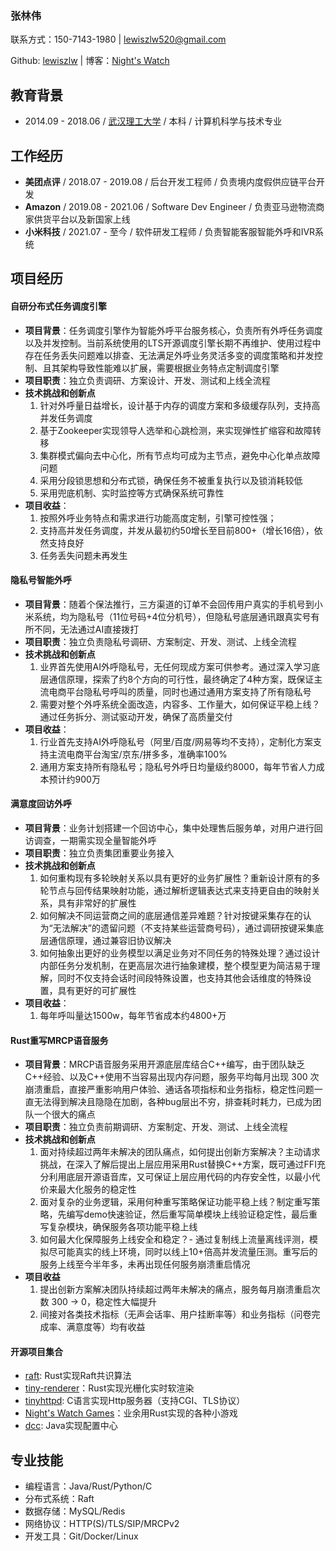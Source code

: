 ### 张林伟

联系方式：150-7143-1980 | lewiszlw520@gmail.com

Github: [lewiszlw](https://github.com/lewiszlw) | 博客：[Night's Watch](https://nightswatch.games)

## 教育背景
- 2014.09 - 2018.06 / [武汉理工大学](https://en.wikipedia.org/wiki/Wuhan_University_of_Technology) / 本科 / 计算机科学与技术专业

## 工作经历
- **美团点评** / 2018.07 - 2019.08 / 后台开发工程师 / 负责境内度假供应链平台开发
- **Amazon** / 2019.08 - 2021.06 / Software Dev Engineer / 负责亚马逊物流商家供货平台以及新国家上线
- **小米科技** / 2021.07 - 至今 / 软件研发工程师 / 负责智能客服智能外呼和IVR系统

## 项目经历

#### 自研分布式任务调度引擎
- **项目背景**：任务调度引擎作为智能外呼平台服务核心，负责所有外呼任务调度以及并发控制。当前系统使用的LTS开源调度引擎长期不再维护、使用过程中存在任务丢失问题难以排查、无法满足外呼业务灵活多变的调度策略和并发控制、且其架构导致性能难以扩展，需要根据业务特点定制调度引擎
- **项目职责**：独立负责调研、方案设计、开发、测试和上线全流程
- **技术挑战和创新点**
  1. 针对外呼量日益增长，设计基于内存的调度方案和多级缓存队列，支持高并发任务调度
  2. 基于Zookeeper实现领导人选举和心跳检测，来实现弹性扩缩容和故障转移
  3. 集群模式偏向去中心化，所有节点均可成为主节点，避免中心化单点故障问题
  4. 采用分段锁思想和分布式锁，确保任务不被重复执行以及锁消耗较低
  5. 采用兜底机制、实时监控等方式确保系统可靠性
- **项目收益**：
  1. 按照外呼业务特点和需求进行功能高度定制，引擎可控性强；
  2. 支持高并发任务调度，并发从最初约50增长至目前800+（增长16倍），依然支持良好
  3. 任务丢失问题未再发生

#### 隐私号智能外呼
- **项目背景**：随着个保法推行，三方渠道的订单不会回传用户真实的手机号到小米系统，均为隐私号（11位号码+4位分机号），但隐私号底层通讯跟真实号有所不同，无法通过AI直接拨打
- **项目职责**：独立负责隐私号调研、方案制定、开发、测试、上线全流程
- **技术挑战和创新点**
  1. 业界首先使用AI外呼隐私号，无任何现成方案可供参考。通过深入学习底层通信原理，探索了约8个方向的可行性，最终确定了4种方案，既保证主流电商平台隐私号呼叫的质量，同时也通过通用方案支持了所有隐私号
  2. 需要对整个外呼系统全面改造，内容多、工作量大，如何保证平稳上线？通过任务拆分、测试驱动开发，确保了高质量交付
- **项目收益**：
  1. 行业首先支持AI外呼隐私号（阿里/百度/网易等均不支持），定制化方案支持主流电商平台淘宝/京东/拼多多，准确率100%
  2. 通用方案支持所有隐私号；隐私号外呼日均量级约8000，每年节省人力成本预计约900万

#### 满意度回访外呼
- **项目背景**：业务计划搭建一个回访中心，集中处理售后服务单，对用户进行回访调查，一期需实现全量智能外呼
- **项目职责**：独立负责集团重要业务接入
- **技术挑战和创新点**
  1. 如何重构现有多轮映射关系以具有更好的业务扩展性？重新设计原有的多轮节点与回传结果映射功能，通过解析逻辑表达式来支持更自由的映射关系，具有非常好的扩展性
  2. 如何解决不同运营商之间的底层通信差异难题？针对按键采集存在的认为“无法解决”的遗留问题（不支持某些运营商号码），通过调研按键采集底层通信原理，通过兼容旧协议解决
  3. 如何抽象出更好的业务模型以满足业务对不同任务的特殊处理？通过设计内部任务分发机制，在更高层次进行抽象建模，整个模型更为简洁易于理解，同时不仅支持会话时间段特殊设置，也支持其他会话维度的特殊设置，具有更好的可扩展性
- **项目收益**：
  1. 每年呼叫量达1500w，每年节省成本约4800+万

#### Rust重写MRCP语音服务
- **项目背景**：MRCP语音服务采用开源底层库结合C++编写，由于团队缺乏C++经验、以及C++使用不当容易出现内存问题，服务平均每月出现 300 次崩溃重启，直接严重影响用户体验、通话各项指标和业务指标，稳定性问题一直无法得到解决且隐隐在加剧，各种bug层出不穷，排查耗时耗力，已成为团队一个很大的痛点
- **项目职责**：独立负责前期调研、方案制定、开发、测试、上线全流程
- **技术挑战和创新点**
  1. 面对持续超过两年未解决的团队痛点，如何提出创新方案解决？主动请求挑战，在深入了解后提出上层应用采用Rust替换C++方案，既可通过FFI充分利用底层开源语音库，又可保证上层应用代码的内存安全性，以最小代价来最大化服务的稳定性
  2. 面对复杂的业务逻辑，采用何种重写策略保证功能平稳上线？制定重写策略，先编写demo快速验证，然后重写简单模块上线验证稳定性，最后重写复杂模块，确保服务各项功能平稳上线
  3. 如何最大化保障服务上线安全和稳定？- 通过复制线上流量离线评测，模拟尽可能真实的线上环境，同时以线上10+倍高并发流量压测。重写后的服务上线至今半年多，未再出现任何服务崩溃重启情况
- **项目收益**
  1. 提出创新方案解决团队持续超过两年未解决的痛点，服务每月崩溃重启次数 300 -> 0，稳定性大幅提升
  2. 间接对各类技术指标（无声会话率、用户挂断率等）和业务指标（问卷完成率、满意度等）均有收益

#### 开源项目集合
- [raft](https://github.com/lewiszlw/raft): Rust实现Raft共识算法
- [tiny-renderer](https://github.com/NightsWatchGames/tiny-renderer)：Rust实现光栅化实时软渲染
- [tinyhttpd](https://github.com/lewiszlw/tinyhttpd): C语言实现Http服务器（支持CGI、TLS协议）
- [Night's Watch Games](https://github.com/NightsWatchGames/)：业余用Rust实现的各种小游戏
- [dcc](https://github.com/lewiszlw/dcc): Java实现配置中心

## 专业技能
- 编程语言：Java/Rust/Python/C
- 分布式系统：Raft
- 数据存储：MySQL/Redis
- 网络协议：HTTP(S)/TLS/SIP/MRCPv2
- 开发工具：Git/Docker/Linux